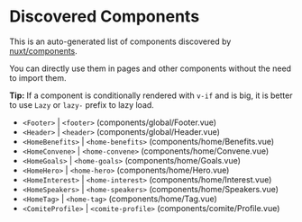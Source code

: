 # Discovered Components

This is an auto-generated list of components discovered by [nuxt/components](https://github.com/nuxt/components).

You can directly use them in pages and other components without the need to import them.

**Tip:** If a component is conditionally rendered with `v-if` and is big, it is better to use `Lazy` or `lazy-` prefix to lazy load.

- `<Footer>` | `<footer>` (components/global/Footer.vue)
- `<Header>` | `<header>` (components/global/Header.vue)
- `<HomeBenefits>` | `<home-benefits>` (components/home/Benefits.vue)
- `<HomeConvene>` | `<home-convene>` (components/home/Convene.vue)
- `<HomeGoals>` | `<home-goals>` (components/home/Goals.vue)
- `<HomeHero>` | `<home-hero>` (components/home/Hero.vue)
- `<HomeInterest>` | `<home-interest>` (components/home/Interest.vue)
- `<HomeSpeakers>` | `<home-speakers>` (components/home/Speakers.vue)
- `<HomeTag>` | `<home-tag>` (components/home/Tag.vue)
- `<ComiteProfile>` | `<comite-profile>` (components/comite/Profile.vue)
